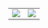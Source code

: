 <table>
<tr>
<td>
<img valign="top" src="https://github-readme-stats.vercel.app/api?username=NirmalSankalana">
</td>

<td>
<img valign="top" src="https://github-readme-stats.vercel.app/api/top-langs/?username=NirmalSankalana&layout=compact">



</td>

</tr>
</table>
